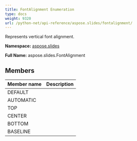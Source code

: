 ```yaml
---
title: FontAlignment Enumeration
type: docs
weight: 9320
url: /python-net/api-reference/aspose.slides/fontalignment/
---
```


Represents vertical font alignment.

**Namespace:** [aspose.slides](/slides/python-net/api-reference/aspose.slides/)

**Full Name:** aspose.slides.FontAlignment



## **Members**
|**Member name**|**Description**|
| :- | :- |
|DEFAULT||
|AUTOMATIC||
|TOP||
|CENTER||
|BOTTOM||
|BASELINE||
